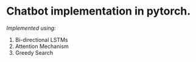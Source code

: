 # Chatbot implementation in pytorch.
*Implemented using:*
  1. Bi-directional LSTMs
  2. Attention Mechanism
  3. Greedy Search
  
 
